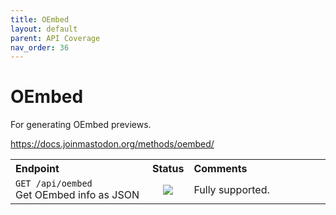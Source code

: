 ```yaml
---
title: OEmbed
layout: default
parent: API Coverage
nav_order: 36
---
```


# OEmbed

For generating OEmbed previews.

<a href="https://docs.joinmastodon.org/methods/oembed/" target="_blank">https://docs.joinmastodon.org/methods/oembed/</a>

<table style="width:100%;table-layout:fixed;">
  <tr>
    <th style="width:45%;text-align:left;">Endpoint</th>
    <th style="width:10%;text-align:center;">Status</th>
    <th style="width:45%;text-align:left;">Comments</th>
  </tr>
  <tr>
    <td style="width:45%;text-align:left;"><code>GET /api/oembed</code><br>Get OEmbed info as JSON</td>
    <td style="width:10%;text-align:center;"><img src="/assets/green16.png"></td>
    <td style="width:45%;text-align:left;">Fully supported.</td>
  </tr>
</table>
